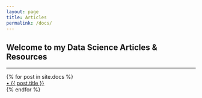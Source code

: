 ```yaml
---
layout: page
title: Articles
permalink: /docs/
---
```


## Welcome to my Data Science Articles & Resources 

<div class="section-index">
    <hr class="panel-line">
    {% for post in site.docs  %}        
    <div class="entry">
    <a href="{{ post.url | prepend: site.baseurl }}">&#149; {{ post.title }}</a>
    <!-- <p>{{ post.description }}</p> -->
    </div>{% endfor %}
</div>
